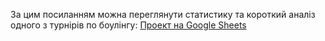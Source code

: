 За цим посиланням можна переглянути статистику та короткий аналіз одного з турнірів по боулінгу:
[Проект на Google Sheets](https://docs.google.com/spreadsheets/d/13b2A6fHDtihRZp1XtwtEHVR-D4r03VvMkaiBJn7jXIg/edit?usp=sharing)


